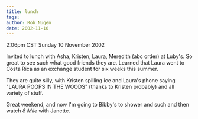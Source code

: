 ```yaml
---
title: lunch
tags: 
author: Rob Nugen
date: 2002-11-10
---
```


<p class=date>2:06pm CST Sunday 10 November 2002</p>

<p>Invited to lunch with Asha, Kristen, Laura, Meredith (abc order) at
Luby's.  So great to see such what good friends they are.  Learned
that Laura went to Costa Rica as an exchange student for six weeks
this summer.</p>

<p>They are quite silly, with Kristen spilling ice and Laura's phone
saying "LAURA POOPS IN THE WOODS" (thanks to Kristen probably) and all
variety of stuff.</p>

<p>Great weekend, and now I'm going to Bibby's to shower and such and
then watch <em>8 Mile</em> with Janette.</p>
